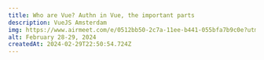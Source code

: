 ```yaml
---
title: Who are Vue? Authn in Vue, the important parts
description: VueJS Amsterdam
img: https://www.airmeet.com/e/0512bb50-2c7a-11ee-b441-055bfa7b9c0e?utm_source=keynote&utm_medium=blog&utm_campaign=cypresscon-2023
alt: February 28-29, 2024
createdAt: 2024-02-29T22:50:54.724Z
---
```

